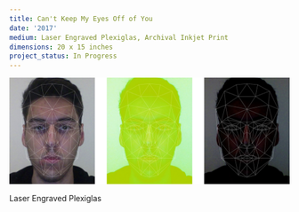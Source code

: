 ```yaml
---
title: Can't Keep My Eyes Off of You
date: '2017'
medium: Laser Engraved Plexiglas, Archival Inkjet Print
dimensions: 20 x 15 inches
project_status: In Progress
---
```


![](cantkeepmyeyesoffofyou.png)

Laser Engraved Plexiglas
